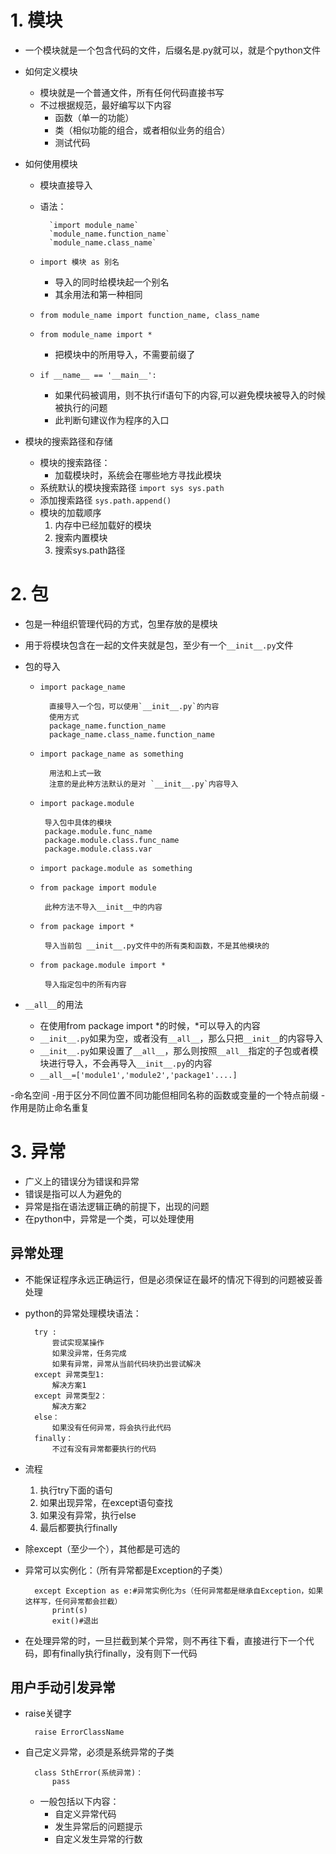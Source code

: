# 1. 模块
- 一个模块就是一个包含代码的文件，后缀名是.py就可以，就是个python文件
- 如何定义模块
    - 模块就是一个普通文件，所有任何代码直接书写
    - 不过根据规范，最好编写以下内容
        - 函数（单一的功能）
        - 类（相似功能的组合，或者相似业务的组合）
        - 测试代码
- 如何使用模块
    - 模块直接导入
    - 语法： 
    
            `import module_name`
            `module_name.function_name`
            `module_name.class_name`
     - `import 模块 as 别名`
        - 导入的同时给模块起一个别名
        - 其余用法和第一种相同
    - `from module_name import function_name, class_name`
    - `from module_name import *` 
        - 把模块中的所用导入，不需要前缀了   
    - `if __name__ == '__main__':`
        - 如果代码被调用，则不执行if语句下的内容,可以避免模块被导入的时候被执行的问题
        - 此判断句建议作为程序的入口   

- 模块的搜索路径和存储
    - 模块的搜索路径：
        - 加载模块时，系统会在哪些地方寻找此模块
    - 系统默认的模块搜索路径
        `import sys
         sys.path    `
    - 添加搜索路径
        `sys.path.append()` 
    - 模块的加载顺序
        1. 内存中已经加载好的模块
        2. 搜索内置模块
        3. 搜索sys.path路径
        
# 2. 包
- 包是一种组织管理代码的方式，包里存放的是模块
- 用于将模块包含在一起的文件夹就是包，至少有一个`__init__.py`文件
- 包的导入
     
     - `import package_name`
            
             直接导入一个包，可以使用`__init__.py`的内容
             使用方式
             package_name.function_name
             package_name.class_name.function_name
     - `import package_name as something`
            
             用法和上式一致
             注意的是此种方法默认的是对 `__init__.py`内容导入 
     - `import package.module `
        
            导入包中具体的模块 
            package.module.func_name
            package.module.class.func_name
            package.module.class.var
     - `import package.module as something`
     
     - `from package import module `
            
            此种方法不导入__init__中的内容
            
     - `from package import *`
     
            导入当前包 __init__.py文件中的所有类和函数，不是其他模块的
            
     - `from package.module import *`
     
            导入指定包中的所有内容
            
- `__all__`的用法
    - 在使用from package import *的时候，*可以导入的内容
    - `__init__.py`如果为空，或者没有`__all__`，那么只把`__init__`的内容导入
    - `__init__.py`如果设置了`__all__`，那么则按照`__all__`指定的子包或者模块进行导入，不会再导入`__init__.py`的内容
    - `__all__=['module1','module2','package1'....]`
         
-命名空间
    -用于区分不同位置不同功能但相同名称的函数或变量的一个特点前缀
    - 作用是防止命名重复

# 3. 异常
- 广义上的错误分为错误和异常
- 错误是指可以人为避免的
- 异常是指在语法逻辑正确的前提下，出现的问题
- 在python中，异常是一个类，可以处理使用
## 异常处理
- 不能保证程序永远正确运行，但是必须保证在最坏的情况下得到的问题被妥善处理
- python的异常处理模块语法：
    
        try :
            尝试实现某操作
            如果没异常，任务完成
            如果有异常，异常从当前代码块扔出尝试解决
        except 异常类型1:
            解决方案1
        except 异常类型2：
            解决方案2
        else：
            如果没有任何异常，将会执行此代码
        finally：
            不过有没有异常都要执行的代码
- 流程
    1. 执行try下面的语句
    2. 如果出现异常，在except语句查找
    3. 如果没有异常，执行else
    4. 最后都要执行finally
- 除except（至少一个），其他都是可选的    
- 异常可以实例化：（所有异常都是Exception的子类）
    
        except Exception as e:#异常实例化为s（任何异常都是继承自Exception，如果这样写，任何异常都会拦截）
            print(s)
            exit()#退出
- 在处理异常的时，一旦拦截到某个异常，则不再往下看，直接进行下一个代码，即有finally执行finally，没有则下一代码
## 用户手动引发异常
- raise关键字 
        
        raise ErrorClassName
        
- 自己定义异常，必须是系统异常的子类

        class SthError(系统异常)：
            pass

    - 一般包括以下内容：
        - 自定义异常代码
        - 发生异常后的问题提示
        - 自定义发生异常的行数